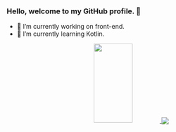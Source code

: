 ### Hello, welcome to my GitHub profile. 👋


- 🔭 I’m currently working on front-end.
- 🌱 I’m currently learning Kotlin.


<div align="center">
  <a href="https://github.com/felipeduarteb">
  <img height="180em" width="42%" src="https://github-readme-stats.vercel.app/api?username=felipeduarteb&show_icons=true&theme=dracula&include_all_commits=true&count_private=true"/>
    </a>
  <a href="https://github.com/felipeduarteb/github-readme-stats">
<img align="center" src="https://github-readme-stats.anuraghazra1.vercel.app/api/top-langs/?username=felipeduarteb&layout=compact&theme=dracula" />
</a>
</div>
